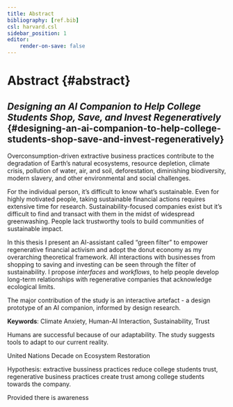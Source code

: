 ```yaml
---
title: Abstract
bibliography: [ref.bib]
csl: harvard.csl
sidebar_position: 1
editor:
    render-on-save: false
---
```


# Abstract {#abstract}

## *Designing an AI Companion to Help College Students Shop, Save, and Invest Regeneratively* {#designing-an-ai-companion-to-help-college-students-shop-save-and-invest-regeneratively}

Overconsumption-driven extractive business practices contribute to the degradation of Earth’s natural ecosystems, resource depletion, climate crisis, pollution of water, air, and soil, deforestation, diminishing biodiversity, modern slavery, and other environmental and social challenges.

For the individual person, it’s difficult to know what’s sustainable. Even for highly motivated people, taking sustainable financial actions requires extensive time for research. Sustainability-focused companies exist but it’s difficult to find and transact with them in the midst of widespread greenwashing. People lack trustworthy tools to build communities of sustainable impact.

In this thesis I present an AI-assistant called “green filter” to empower regenerative financial activism and adopt the donut economy as my overarching theoretical framework. All interactions with businesses from shopping to saving and investing can be seen through the filter of sustainability. I propose *interfaces* and *workflows*, to help people develop long-term relationships with regenerative companies that acknowledge ecological limits.

The major contribution of the study is an interactive artefact - a design prototype of an AI companion, informed by design research.

**Keywords**: Climate Anxiety, Human-AI Interaction, Sustainability, Trust

Humans are successful because of our adaptability. The study suggests tools to adapt to our current reality.

United Nations Decade on Ecosystem Restoration

Hypothesis: extractive bussiness practices reduce college students trust, regenerative business practices create trust among college students towards the company.

Provided there is awareness
